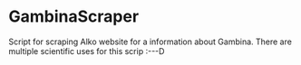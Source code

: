 # GambinaScraper
Script for scraping Alko website for a information about Gambina. There are multiple scientific uses for this scrip :---D
